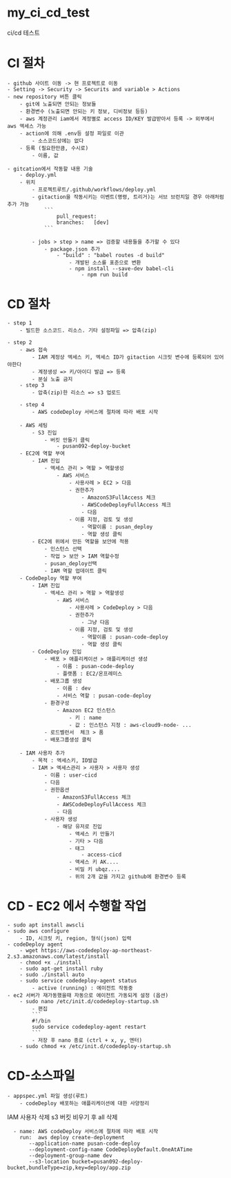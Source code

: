 # my_ci_cd_test
ci/cd 테스트

# CI 절차
    - github 사이트 이동 -> 현 프로젝트로 이동
    - Setting -> Security -> Securits and variable > Actions
    - new repository 버튼 클릭 
        - git에 노출되면 안되는 정보들
        - 환경변수 (노출되면 안되는 키 정보, 디비정보 등등)
        - aws 계정관리 iam에서 계정별로 access ID/KEY 발급받아서 등록 -> 외부에서 aws 엑세스 가능
        - action에 의해 .env등 설정 파일로 이관
            - 소스코드상에는 없다
        - 등록 (필요한만큼, 수시로)
            - 이름, 값

    - gitcation에서 작동할 내용 기술
        - deploy.yml
        - 위치
            - 프로젝트루트/.github/workflows/deploy.yml 
            - gitaction을 작동시키는 이벤트(명령, 트리거)는 서브 브런치일 경우 아래처럼 추가 가능 
                ```
                    pull_request:
                    branches:   [dev]
                ```

            - jobs > step > name => 검증할 내용들을 추가할 수 있다
                - package.json 추가
                    - "build" : "babel routes -d build"
                        - 개발된 소스를 표준으로 변환
                        - npm install --save-dev babel-cli
                            - npm run build

# CD 절차
    - step 1 
        - 빌드한 소스코드. 리소스. 기타 설정파일 => 압축(zip)

    - step 2
        - aws 접속
            - IAM 계정상 엑세스 키, 엑세스 ID가 gitaction 시크릿 변수에 등록되어 있어야한다
            - 계정생성 => 키/아이디 발급 => 등록
            - 분실 노출 금지
        - step 3
            - 압축(zip)한 리소스 => s3 업로드

        - step 4
            - AWS codeDeploy 서비스에 절차에 따라 배포 시작

        - AWS 세팅
            - S3 진입
                - 버킷 만들기 클릭
                    - pusan092-deploy-bucket
        - EC2에 역할 부여
            - IAM 진입 
                - 엑세스 관리 > 역할 > 역할생성
                    - AWS 서비스
                        - 사용사례 > EC2 > 다음
                        - 권한추가
                            - AmazonS3FullAccess 체크
                            - AWSCodeDeployFullAccess 체크
                            - 다음
                        - 이름 지정, 검토 및 생성
                            - 역할이름 : pusan_deploy
                            - 역할 생성 클릭
            - EC2에 위에서 만든 역할을 보안에 적용
                - 인스턴스 선택
                - 작업 > 보안 > IAM 역할수정
                - pusan_deploy선택
                - IAM 역할 업데이트 클릭  
        - CodeDeploy 역할 부여
            - IAM 진입 
                - 엑세스 관리 > 역할 > 역할생성
                    - AWS 서비스
                        - 사용사례 > CodeDeploy > 다음
                        - 권한추가
                            - 그냥 다음
                        - 이름 지정, 검토 및 생성
                            - 역할이름 : pusan-code-deploy
                            - 역할 생성 클릭
            - CodeDeploy 진입
                - 배포 > 애플리케이션 > 애플리케이션 생성
                    - 이름 : pusan-code-deploy
                    - 플랫폼 : EC2/온프레미스
                - 배포그룹 생성 
                    - 이름 : dev
                    - 서비스 역할 : pusan-code-deploy
                - 환경구성
                    - Amazon EC2 인스턴스
                        - 키 : name
                        - 값 : 인스턴스 지정 : aws-cloud9-node- ...
                - 로드벨런서  체크 > 품
                - 배포그룹생성 클릭

        - IAM 사용자 추가
            - 목적 : 엑세스키, ID발급
            - IAM > 엑세스관리 > 사용자 > 사용자 생성
                - 이름 : user-cicd
                - 다음
                - 권한옵션
                    - AmazonS3FullAccess 체크
                    - AWSCodeDeployFullAccess 체크
                    - 다음
                - 사용자 생성
                    - 해당 유저로 진입
                        - 액세스 키 만들기
                        - 기타 > 다음
                        - 태그
                            - access-cicd
                        - 액세스 키 AK....
                        - 비밀 키 ubqz....
                        - 위의 2개 값을 가지고 github에 환경변수 등록


# CD - EC2 에서 수행할 작업
    - sudo apt install awscli
    - sudo aws configure
        - ID, 시크릿 키, region, 형식(json) 입력
    - codeDeploy agent
        - wget https://aws-codedeploy-ap-northeast-2.s3.amazonaws.com/latest/install
        - chmod +x ./install
        - sudo apt-get install ruby
        - sudo ./install auto
        - sudo service codedeploy-agent status
            - active (running) : 에이전트 작동중
    - ec2 서버가 재가동했을때 자동으로 에이전트 가동되게 설정 (옵션)
        - sudo nano /etc/init.d/codedeploy-startup.sh
            - 편집
            ```
            #!/bin
            sudo service codedeploy-agent restart
            ```
            - 저장 후 nano 종료 (ctrl + x, y, 엔터) 
        - sudo chmod +x /etc/init.d/codedeploy-startup.sh

# CD-소스파일
    - appspec.yml 파일 생성(루트)
        - codeDeploy 배포하는 애플리케이션에 대한 사양정리


IAM 사용자 삭제
s3 버킷 비우기 후 all 삭제


      - name: AWS codeDeploy 서비스에 절차에 따라 배포 시작
        run:  aws deploy create-deployment 
           --application-name pusan-code-deploy
           --deployment-config-name CodeDeployDefault.OneAtATime
           --deployment-group-name dev
           --s3-location bucket=pusan092-deploy-bucket,bundleType=zip,key=deploy/app.zip